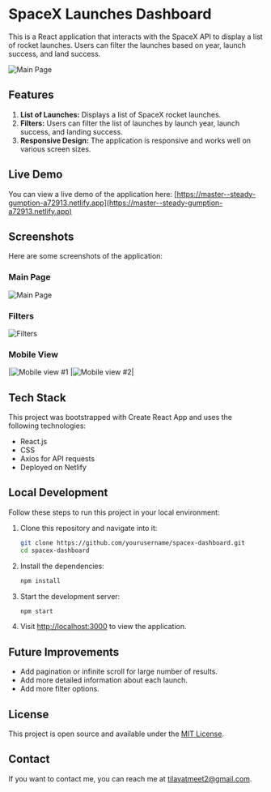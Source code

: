 # SpaceX Launches Dashboard

This is a React application that interacts with the SpaceX API to display a list of rocket launches. Users can filter the launches based on year, launch success, and land success.

![Main Page](https://github.com/meettilavat/spacex-launches/assets/38155303/79490c95-7b26-42c0-82f2-0d54b096630a)

## Features

1. **List of Launches:** Displays a list of SpaceX rocket launches.
2. **Filters:** Users can filter the list of launches by launch year, launch success, and landing success.
3. **Responsive Design:** The application is responsive and works well on various screen sizes.

## Live Demo

You can view a live demo of the application here: [https://master--steady-gumption-a72913.netlify.app](https://master--steady-gumption-a72913.netlify.app)

## Screenshots

Here are some screenshots of the application:

### Main Page

![Main Page](https://github.com/meettilavat/spacex-launches/assets/38155303/79490c95-7b26-42c0-82f2-0d54b096630a)

### Filters

![Filters](https://github.com/meettilavat/spacex-launches/assets/38155303/2977ef55-bb1e-4aba-b8b1-680e9eb58e0b)

### Mobile View
|![Mobile view #1](https://github.com/meettilavat/spacex-launches/assets/38155303/d155dee9-4119-4ed3-93ee-4b4fa1b49ba9) |![Mobile view #2](https://github.com/meettilavat/spacex-launches/assets/38155303/840c2fc4-29dc-46e3-a652-7e633baba38b)|

## Tech Stack

This project was bootstrapped with Create React App and uses the following technologies:

- React.js
- CSS
- Axios for API requests
- Deployed on Netlify

## Local Development

Follow these steps to run this project in your local environment:

1. Clone this repository and navigate into it:

    ```bash
    git clone https://github.com/yourusername/spacex-dashboard.git
    cd spacex-dashboard
    ```

2. Install the dependencies:

    ```bash
    npm install
    ```

3. Start the development server:

    ```bash
    npm start
    ```

4. Visit [http://localhost:3000](http://localhost:3000) to view the application.

## Future Improvements

- Add pagination or infinite scroll for large number of results.
- Add more detailed information about each launch.
- Add more filter options.

## License

This project is open source and available under the [MIT License](LICENSE).

## Contact

If you want to contact me, you can reach me at <tilavatmeet2@gmail.com>.
